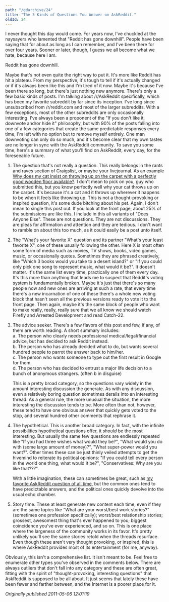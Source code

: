 ```yaml
---
path: "/gdarchive/24"
title: "The 5 Kinds of Questions You Answer on AskReddit."
oldId: 24
---
```

I never thought this day would come. For years now, I've chuckled at the naysayers who lamented that "Reddit has gone downhill". People have been saying that for about as long as I can remember, and I've been there for over four years. Sooner or later, though, I guess we all become what we hate, because here I am.

Reddit has gone downhill. 

Maybe that's not even quite the right way to put it. It's more like Reddit has hit a plateau. From my perspective, it's tough to tell if it's actually changed or if it's always been like this and I'm tired of it now. Maybe it's because I've been there so long, but there's just nothing new anymore. There's only a few basic kinds of posts. I'm talking about /r/AskReddit specifically, which has been my favorite subreddit by far since its inception. I've long since unsubscribed from /r/reddit.com and most of the larger subreddits. With a few exceptions, most of the other subreddits are only occasionally interesting. I've always been a proponent of the "If you don't like it, downvote and/or hide it" philosophy, but with 90% of the posts falling into one of a few categories that create the same predictable responses every time, I'm left with no option but to remove myself entirely. One man downvoting can only do so much, and it's become clear that my own tastes are no longer in sync with the AskReddit community. To save you some time, here's a summary of what you'll find on AskReddit, every day, for the foreseeable future.

1. The question that's not really a question. This really belongs in the rants and raves section of Craigslist, or maybe your livejournal. As an example [Why does my cat insist on throwing up on the carpet with a perfectly good wooden floor available?](http://www.reddit.com/r/AskReddit/comments/gu1nu/why_does_my_cat_insist_on_throwing_up_on_the/). I don't mean to pick on you, guy who submitted this, but you know perfectly well why your cat throws up on the carpet. It's because it's a cat and it throws up wherever it happens to be when it feels like throwing up. This is not a thought-provoking or inspired question, it's some dude bitching about his pet. Again, I don't mean to single this post out. If you look at the front page, about 25% of the submissions are like this. I include in this all variants of "Does Anyone Else". These are not questions. They are not discussions. They are pleas for affirmation and attention and they are tedious. I don't want to ramble on about this too much, as it could easily be a post unto itself.

2. The "What's your favorite X" question and its partner "What's your least favorite X", one of these usually following the other. Here X is most often some form of media such as movies, TV shows, books, video games, music, or occasionally quotes. Sometimes they are phrased creatively, like "Which 3 books would you take to a desert island?" or "If you could only pick one song to represent music, what would it be?". It doesn't matter. It's the same list every time, practically one of them every day. It's this more than anything that leads me to suspect that Reddit's voting system is fundamentally broken. Maybe it's just that there's so many people now and new ones are arriving at such a rate, that every time there's a new incarnation of one of these there's a whole new voting block that hasn't seen all the previous versions ready to vote it to the front page. Then again, maybe it's the same block of people who want to make really, really, really sure that we all know we should watch Firefly and Arrested Development and read Catch-22.

3. The advice seeker. There's a few flavors of this post and few, if any, of them are worth reading. A short summary includes:  
 a. The person who clearly needs professional medical/legal/financial advice, but has decided to ask Reddit instead.  
 b. The person who has already decided what to do, but wants several hundred people to parrot the answer back to him/her.  
 c. The person who wants someone to type out the first result in Google for them.  
 d. The person who has decided to entrust a major life decision to a bunch of anonymous strangers. (often b in disguise)  

    This is a pretty broad category, so the questions vary widely in the amount interesting discussion the generate. As with any discussion, even a relatively boring question sometimes derails into an interesting thread. As a general rule, the more unusual the situation, the more interesting the discussion tends to be. More often than not, however, these tend to have one obvious answer that quickly gets voted to the stop, and several hundred other comments that rephrase it.

4. The hypothetical. This is another broad category. In fact, with the infinite possibilities hypothetical questions offer, it *should* be the most interesting. But usually the same few questions are endlessly repeated like "If you had three wishes what would they be?", "What would you do with (some large amount of money)?", "What super-power would you want?". Other times these can be just thinly veiled attempts to get the hivemind to reiterate its political opinions: "If you could tell every person in the world one thing, what would it be?", "Conservatives: Why are you like that???".

    With a little imagination, these can sometimes be great, such as [my favorite AskReddit question of all time](http://www.reddit.com/r/AskReddit/comments/ajoal/would_it_be_ok_for_a_centaur_to_poop_anywhere/), but the common ones tend to have predictable answers, and the political ones quickly devolve into the usual echo chamber.

5. Story time. These at least generate new content each time, even if they are the same topics like "What are your worst/best work stories?" (sometimes one profession specifically); worst/best relationship stories; grossest, awesomest thing that's ever happened to you; biggest coincidence you've ever experienced, and so on. This is one place where the largeness of the community works in its favor. It's pretty unlikely you'll see the same stories retold when the threads resurface. Even though these aren't very thought provoking, or inspired, this is where AskReddit provides most of its entertainment (for me, anyway).

Obviously, this isn't a comprehensive list. It isn't meant to be. Feel free to enumerate other types you've observed in the comments below. There are always outliers that don't fall into any category and these are often great, fitting with the spirit of "thought-provoking, interesting questions" that AskReddit is supposed to be all about. It just seems that lately these have been fewer and farther between, and the Internet is a poorer place for it.





*Originally published 2011-05-06 12:01:19*